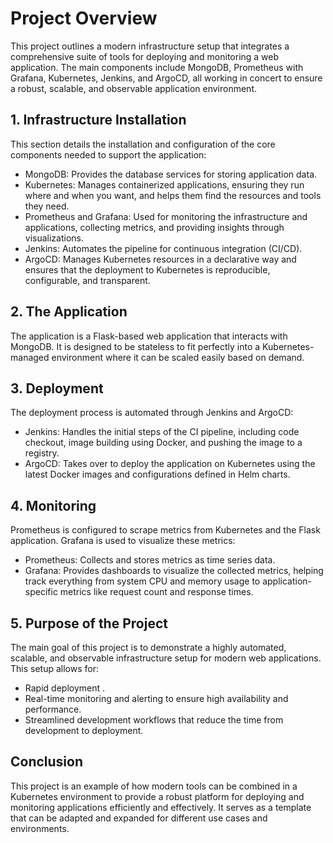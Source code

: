 # Project Overview
This project outlines a modern infrastructure setup that integrates a comprehensive suite of tools for deploying and monitoring a web application. The main components include MongoDB, Prometheus with Grafana, Kubernetes, Jenkins, and ArgoCD, all working in concert to ensure a robust, scalable, and observable application environment.


## 1. Infrastructure Installation
This section details the installation and configuration of the core components needed to support the application:
- MongoDB: Provides the database services for storing application data.
- Kubernetes: Manages containerized applications, ensuring they run where and when you want, and helps them find the resources and tools they need.
- Prometheus and Grafana: Used for monitoring the infrastructure and applications, collecting metrics, and providing insights through visualizations.
- Jenkins: Automates the pipeline for continuous integration (CI/CD).
- ArgoCD: Manages Kubernetes resources in a declarative way and ensures that the deployment to Kubernetes is reproducible, configurable, and transparent.

## 2. The Application
The application is a Flask-based web application that interacts with MongoDB. It is designed to be stateless to fit perfectly into a Kubernetes-managed environment where it can be scaled easily based on demand.

## 3. Deployment
The deployment process is automated through Jenkins and ArgoCD:
- Jenkins: Handles the initial steps of the CI pipeline, including code checkout, image building using Docker, and pushing the image to a registry.
- ArgoCD: Takes over to deploy the application on Kubernetes using the latest Docker images and configurations defined in Helm charts.

## 4. Monitoring
Prometheus is configured to scrape metrics from Kubernetes and the Flask application. Grafana is used to visualize these metrics:
- Prometheus: Collects and stores metrics as time series data.
- Grafana: Provides dashboards to visualize the collected metrics, helping track everything from system CPU and memory usage to application-specific metrics like request count and response times.

## 5. Purpose of the Project
The main goal of this project is to demonstrate a highly automated, scalable, and observable infrastructure setup for modern web applications. This setup allows for:

- Rapid deployment .
- Real-time monitoring and alerting to ensure high availability and performance.
- Streamlined development workflows that reduce the time from development to deployment.

## Conclusion
This project is an example of how modern tools can be combined in a Kubernetes environment to provide a robust platform for deploying and monitoring applications efficiently and effectively. It serves as a template that can be adapted and expanded for different use cases and environments.